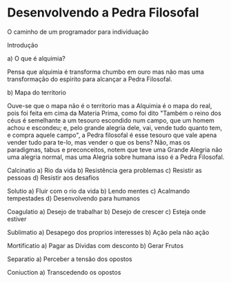 # Desenvolvendo a Pedra Filosofal
O caminho de um programador para individuação

Introdução

a) O que é alquimia?

Pensa que alquimia é transforma chumbo em ouro mas não mas uma transformação do espirito para alcançar a Pedra Filosofal.

b) Mapa do territorio

Ouve-se que o mapa não é o territorio mas a Alquimia é o mapa do real, pois foi feita em cima da Materia Prima, como foi dito "Também o reino dos céus é semelhante a um tesouro escondido num campo, que um homem achou e escondeu; e, pelo grande alegria dele, vai, vende tudo quanto tem, e compra aquele campo", a Pedra filosofal é esse tesouro que vale apena vender tudo para te-lo, mas vender o que os bens? Não, mas os paradigmas, tabus e preconceitos, notem que teve uma Grande Alegria não uma alegria normal, mas uma Alegria sobre humana isso é a Pedra Filosofal.

Calcinatio
a) Rio da vida
b) Resistência gera problemas
c) Resistir as pessoas
d) Resistir aos desafios

Solutio
a) Fluir com o rio da vida
b) Lendo mentes
c) Acalmando tempestades
d) Desenvolvendo para humanos

Coagulatio
a) Desejo de trabalhar
b) Desejo de crescer
c) Esteja onde estiver

Sublimatio
a) Desapego dos proprios interesses
b) Ação pela não ação

Mortificatio
a) Pagar as Dividas com desconto
b) Gerar Frutos

Separatio
a) Perceber a tensão dos opostos

Coniuction
a) Transcedendo os opostos
